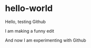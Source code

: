 # hello-world
Hello, testing Github

I am making a funny edit

And now I am experimenting with Github